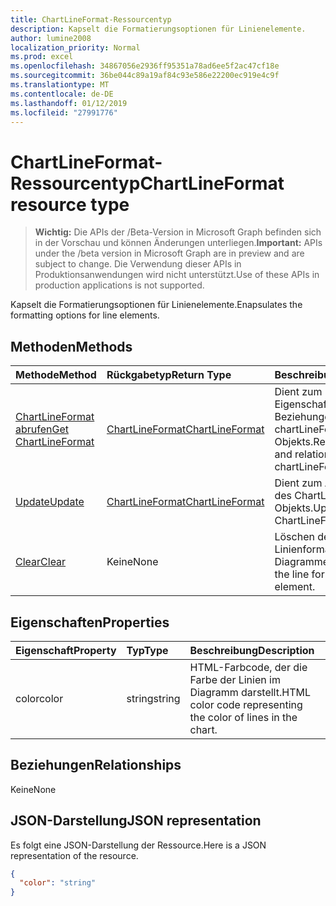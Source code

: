```yaml
---
title: ChartLineFormat-Ressourcentyp
description: Kapselt die Formatierungsoptionen für Linienelemente.
author: lumine2008
localization_priority: Normal
ms.prod: excel
ms.openlocfilehash: 34867056e2936ff95351a78ad6ee5f2ac47cf18e
ms.sourcegitcommit: 36be044c89a19af84c93e586e22200ec919e4c9f
ms.translationtype: MT
ms.contentlocale: de-DE
ms.lasthandoff: 01/12/2019
ms.locfileid: "27991776"
---
```

# <a name="chartlineformat-resource-type"></a><span data-ttu-id="b2e5c-103">ChartLineFormat-Ressourcentyp</span><span class="sxs-lookup"><span data-stu-id="b2e5c-103">ChartLineFormat resource type</span></span>

> <span data-ttu-id="b2e5c-104">**Wichtig:** Die APIs der /Beta-Version in Microsoft Graph befinden sich in der Vorschau und können Änderungen unterliegen.</span><span class="sxs-lookup"><span data-stu-id="b2e5c-104">**Important:** APIs under the /beta version in Microsoft Graph are in preview and are subject to change.</span></span> <span data-ttu-id="b2e5c-105">Die Verwendung dieser APIs in Produktionsanwendungen wird nicht unterstützt.</span><span class="sxs-lookup"><span data-stu-id="b2e5c-105">Use of these APIs in production applications is not supported.</span></span>

<span data-ttu-id="b2e5c-106">Kapselt die Formatierungsoptionen für Linienelemente.</span><span class="sxs-lookup"><span data-stu-id="b2e5c-106">Enapsulates the formatting options for line elements.</span></span>


## <a name="methods"></a><span data-ttu-id="b2e5c-107">Methoden</span><span class="sxs-lookup"><span data-stu-id="b2e5c-107">Methods</span></span>

| <span data-ttu-id="b2e5c-108">Methode</span><span class="sxs-lookup"><span data-stu-id="b2e5c-108">Method</span></span>           | <span data-ttu-id="b2e5c-109">Rückgabetyp</span><span class="sxs-lookup"><span data-stu-id="b2e5c-109">Return Type</span></span>    |<span data-ttu-id="b2e5c-110">Beschreibung</span><span class="sxs-lookup"><span data-stu-id="b2e5c-110">Description</span></span>|
|:---------------|:--------|:----------|
|[<span data-ttu-id="b2e5c-111">ChartLineFormat abrufen</span><span class="sxs-lookup"><span data-stu-id="b2e5c-111">Get ChartLineFormat</span></span>](../api/chartlineformat-get.md) | [<span data-ttu-id="b2e5c-112">ChartLineFormat</span><span class="sxs-lookup"><span data-stu-id="b2e5c-112">ChartLineFormat</span></span>](chartlineformat.md) |<span data-ttu-id="b2e5c-113">Dient zum Lesen der Eigenschaften und Beziehungen eines chartLineFormat-Objekts.</span><span class="sxs-lookup"><span data-stu-id="b2e5c-113">Read properties and relationships of chartLineFormat object.</span></span>|
|[<span data-ttu-id="b2e5c-114">Update</span><span class="sxs-lookup"><span data-stu-id="b2e5c-114">Update</span></span>](../api/chartlineformat-update.md) | [<span data-ttu-id="b2e5c-115">ChartLineFormat</span><span class="sxs-lookup"><span data-stu-id="b2e5c-115">ChartLineFormat</span></span>](chartlineformat.md) |<span data-ttu-id="b2e5c-116">Dient zum Aktualisieren des ChartLineFormat-Objekts.</span><span class="sxs-lookup"><span data-stu-id="b2e5c-116">Update ChartLineFormat object.</span></span> |
|[<span data-ttu-id="b2e5c-117">Clear</span><span class="sxs-lookup"><span data-stu-id="b2e5c-117">Clear</span></span>](../api/chartlineformat-clear.md)|<span data-ttu-id="b2e5c-118">Keine</span><span class="sxs-lookup"><span data-stu-id="b2e5c-118">None</span></span>|<span data-ttu-id="b2e5c-119">Löschen der Linienformatierung eines Diagrammelements.</span><span class="sxs-lookup"><span data-stu-id="b2e5c-119">Clear the line format of a chart element.</span></span>|

## <a name="properties"></a><span data-ttu-id="b2e5c-120">Eigenschaften</span><span class="sxs-lookup"><span data-stu-id="b2e5c-120">Properties</span></span>
| <span data-ttu-id="b2e5c-121">Eigenschaft</span><span class="sxs-lookup"><span data-stu-id="b2e5c-121">Property</span></span>     | <span data-ttu-id="b2e5c-122">Typ</span><span class="sxs-lookup"><span data-stu-id="b2e5c-122">Type</span></span>   |<span data-ttu-id="b2e5c-123">Beschreibung</span><span class="sxs-lookup"><span data-stu-id="b2e5c-123">Description</span></span>|
|:---------------|:--------|:----------|
|<span data-ttu-id="b2e5c-124">color</span><span class="sxs-lookup"><span data-stu-id="b2e5c-124">color</span></span>|<span data-ttu-id="b2e5c-125">string</span><span class="sxs-lookup"><span data-stu-id="b2e5c-125">string</span></span>|<span data-ttu-id="b2e5c-126">HTML-Farbcode, der die Farbe der Linien im Diagramm darstellt.</span><span class="sxs-lookup"><span data-stu-id="b2e5c-126">HTML color code representing the color of lines in the chart.</span></span>|

## <a name="relationships"></a><span data-ttu-id="b2e5c-127">Beziehungen</span><span class="sxs-lookup"><span data-stu-id="b2e5c-127">Relationships</span></span>
<span data-ttu-id="b2e5c-128">Keine</span><span class="sxs-lookup"><span data-stu-id="b2e5c-128">None</span></span>


## <a name="json-representation"></a><span data-ttu-id="b2e5c-129">JSON-Darstellung</span><span class="sxs-lookup"><span data-stu-id="b2e5c-129">JSON representation</span></span>

<span data-ttu-id="b2e5c-130">Es folgt eine JSON-Darstellung der Ressource.</span><span class="sxs-lookup"><span data-stu-id="b2e5c-130">Here is a JSON representation of the resource.</span></span>

<!-- {
  "blockType": "resource",
  "optionalProperties": [

  ],
  "@odata.type": "microsoft.graph.chartLineFormat"
}-->

```json
{
  "color": "string"
}

```

<!-- uuid: 8fcb5dbc-d5aa-4681-8e31-b001d5168d79
2015-10-25 14:57:30 UTC -->
<!-- {
  "type": "#page.annotation",
  "description": "ChartLineFormat resource",
  "keywords": "",
  "section": "documentation",
  "tocPath": ""
}-->
